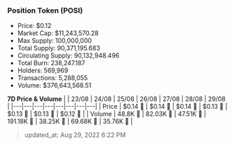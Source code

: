
  ### Position Token (POSI)
  - Price: $0.12
  - Market Cap: $11,243,570.28
  - Max Supply: 100,000,000
  - Total Supply: 90,371,195.683
  - Circulating Supply: 90,132,948.496
  - Total Burn: 238,247.187
  - Holders: 569,969
  - Transactions: 5,288,055
  - Volume: $376,643,568.51

  **7D Price & Volume**
  | | 23&#x2F;08 | 24&#x2F;08 | 25&#x2F;08 | 26&#x2F;08 | 27&#x2F;08 | 28&#x2F;08 | 29&#x2F;08 |
  |---|---|---|---|---|---|---|---|
  | Price | $0.14 🔻 | $0.14 🔻 | $0.14 🔻 | $0.13 🔻 | $0.13 🔻 | $0.13 🔻 | $0.12 🔻 |
  | Volume | 48.8K 🔻 | 82.03K 🚀 | 47.51K 🔻 | 191.18K 🚀 | 38.25K 🔻 | 69.68K 🚀 | 35.76K 🔻 |

  > updated_at: Aug 29, 2022 6:22 PM
